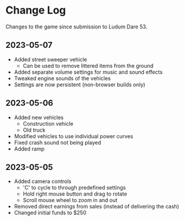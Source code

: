 # Change Log

Changes to the game since submission to Ludum Dare 53.


## 2023-05-07

- Added street sweeper vehicle
    - Can be used to remove littered items from the ground
- Added separate volume settings for music and sound effects
- Tweaked engine sounds of the vehicles
- Settings are now persistent (non-browser builds only)


## 2023-05-06

- Added new vehicles
    - Construction vehicle
    - Old truck
- Modified vehicles to use individual power curves
- Fixed crash sound not being played
- Added ramp


## 2023-05-05

- Added camera controls
    - 'C' to cycle to through predefined settings
    - Hold right mouse button and drag to rotate
    - Scroll mouse wheel to zoom in and out
- Removed direct earnings from sales (instead of delivering the cash)
- Changed initial funds to $250

